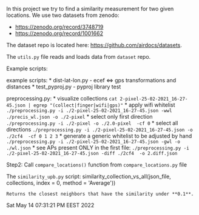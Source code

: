 <!-- SIMILARITY MEASUREMENT -->

In this project we try to find a similarity measurement for two given locations.
We use two datasets from zenodo:
* https://zenodo.org/record/3748719
* https://zenodo.org/record/1001662

The dataset repo is located here: https://github.com/airdocs/datasets.

The `utils.py` file reads and loads data from `dataset` repo.

Example scripts:

   


example scripts:
    * dist-lat-lon.py - ecef <=> gps transformations and distances 
    * test_pyproj.py - pyproj library test 

preprocessing.py: 
    * visualize collections 
      ` cat 2-pixel-25-02-2021_16-27-45.json | egrep "(collect|finger|wifi|gps)" `
    * apply wifi whitelist 
      ` ./preprocessing.py -i ./2-pixel-25-02-2021_16-27-45.json -wwl ./precis_wl.json -o ./2-pixel`
    * select only first direction 
       `./preprocessing.py -i ./2-pixel -o ./2.0-pixel  -cf 0`
    * select all directions 
       `./preprocessing.py -i ./2-pixel-25-02-2021_16-27-45.json -o ./2cf4  -cf 0 1 2 3`
    * generate a generic whitelist to be adjusted by hand 
      ` ./preprocessing.py -i ./2-pixel-25-02-2021_16-27-45.json -gwl -o ./wl.json `
     *  see APs present ONLY in the first file:
       `./preprocessing.py -i ./2-pixel-25-02-2021_16-27-45.json -diff ./2cf4  -o 2.diff.json`	



Step2: 
    Call `compare_locations()` function from `compare_locations.py` file


The `similarity_upb.py` script:
    similarity_collection_vs_all(json_file, collections, index = 0, method = 'Average'))

    Returns the closest neighbors that have the similarity under **0.1**.
Sat May 14 07:31:21 PM EEST 2022
